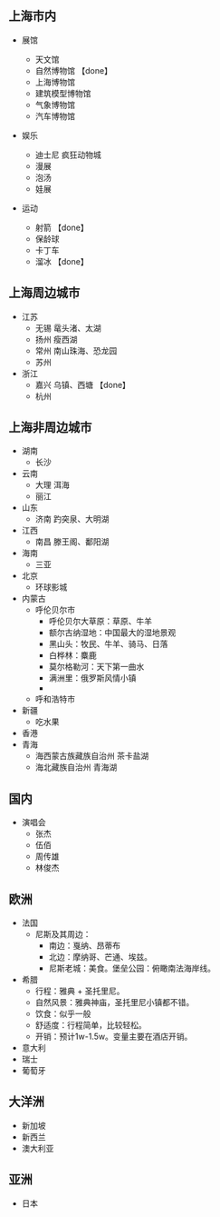 ## 上海市内

* 展馆
  * 天文馆
  * 自然博物馆 【done】
  * 上海博物馆
  * 建筑模型博物馆
  * 气象博物馆
  * 汽车博物馆


* 娱乐
  * 迪士尼 疯狂动物城
  * 漫展
  * 泡汤
  * 娃展
 
* 运动
  * 射箭 【done】
  * 保龄球
  * 卡丁车
  * 溜冰 【done】

## 上海周边城市

* 江苏
  * 无锡 鼋头渚、太湖
  * 扬州 瘦西湖
  * 常州 南山珠海、恐龙园
  * 苏州
* 浙江
  * 嘉兴 乌镇、西塘 【done】
  * 杭州

## 上海非周边城市

* 湖南
  * 长沙
* 云南
  * 大理 洱海
  * 丽江
* 山东
  * 济南 趵突泉、大明湖
* 江西
  * 南昌 滕王阁、鄱阳湖
* 海南
  * 三亚
* 北京
  * 环球影城
* 内蒙古
  * 呼伦贝尔市
    * 呼伦贝尔大草原：草原、牛羊
    * 额尔古纳湿地：中国最大的湿地景观
    * 黑山头：牧民、牛羊、骑马、日落
    * 白桦林：麋鹿
    * 莫尔格勒河：天下第一曲水
    * 满洲里：俄罗斯风情小镇
    * 
  * 呼和浩特市
* 新疆
  * 吃水果
* 香港
* 青海
  * 海西蒙古族藏族自治州 茶卡盐湖
  * 海北藏族自治州 青海湖

## 国内

* 演唱会
  * 张杰
  * 伍佰
  * 周传雄
  * 林俊杰

## 欧洲

* 法国
  * 尼斯及其周边：
    * 南边：戛纳、昂蒂布
    * 北边：摩纳哥、芒通、埃兹。
    * 尼斯老城：美食。堡垒公园：俯瞰南法海岸线。
* 希腊
  * 行程：雅典 + 圣托里尼。
  * 自然风景：雅典神庙，圣托里尼小镇都不错。
  * 饮食：似乎一般
  * 舒适度：行程简单，比较轻松。
  * 开销：预计1w-1.5w。变量主要在酒店开销。
* 意大利
* 瑞士
* 葡萄牙

## 大洋洲
* 新加坡
* 新西兰
* 澳大利亚

## 亚洲

* 日本
